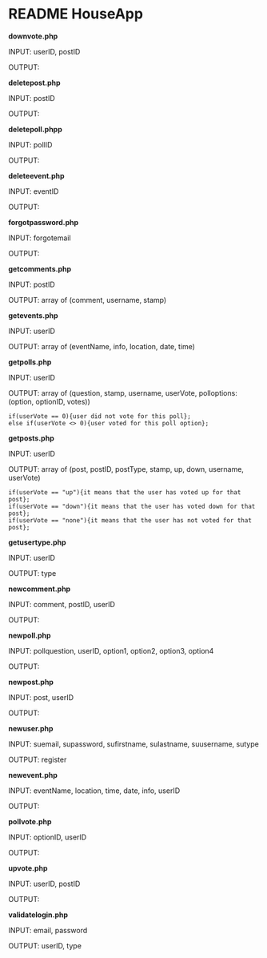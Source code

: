 README HouseApp
===============

**downvote.php**

INPUT: userID, postID

OUTPUT:

**deletepost.php**

INPUT: postID

OUTPUT:

**deletepoll.phpp**

INPUT: pollID

OUTPUT:

**deleteevent.php**

INPUT: eventID

OUTPUT:

**forgotpassword.php**

INPUT: forgotemail

OUTPUT: 

**getcomments.php**

INPUT: postID

OUTPUT: array of (comment, username, stamp)

**getevents.php**

INPUT: userID

OUTPUT: array of (eventName, info, location, date, time)

**getpolls.php**

INPUT: userID

OUTPUT: array of (question, stamp, username, userVote, polloptions: (option, optionID, votes))

    if(userVote == 0){user did not vote for this poll};
    else if(userVote <> 0){user voted for this poll option};

**getposts.php**

INPUT: userID

OUTPUT: array of (post, postID, postType, stamp, up, down, username, userVote)

    if(userVote == "up"){it means that the user has voted up for that post};
    if(userVote == "down"){it means that the user has voted down for that post};
    if(userVote == "none"){it means that the user has not voted for that post};

**getusertype.php**

INPUT: userID

OUTPUT: type

**newcomment.php**

INPUT: comment, postID, userID

OUTPUT:

**newpoll.php**

INPUT: pollquestion, userID, option1, option2, option3, option4

OUTPUT:

**newpost.php**

INPUT: post, userID

OUTPUT:

**newuser.php**

INPUT: suemail, supassword, sufirstname, sulastname, suusername, sutype

OUTPUT: register

**newevent.php**

INPUT: eventName, location, time, date, info, userID

OUTPUT: 

**pollvote.php**

INPUT: optionID, userID

OUTPUT: 

**upvote.php**

INPUT: userID, postID

OUTPUT:

**validatelogin.php**

INPUT: email, password

OUTPUT: userID, type
